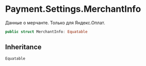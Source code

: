 # Payment.Settings.MerchantInfo

Данные о мерчанте. Только для Яндекс.Оплат.

``` swift
public struct MerchantInfo: Equatable 
```

## Inheritance

`Equatable`
